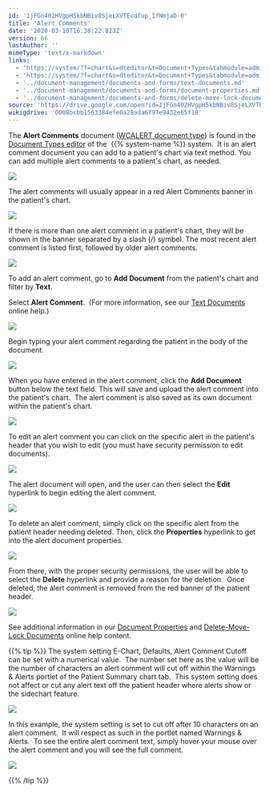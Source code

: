 ```yaml
---
id: '1jFGn402HVgpH5kbNBiv8SjeLXVTEcdfup_IfNmjaD-0'
title: 'Alert Comments'
date: '2020-03-10T16:38:22.823Z'
version: 66
lastAuthor: ''
mimeType: 'text/x-markdown'
links:
  - 'https://system/?f=chart&s=dteditor&t=Document+Types&tabmodule=admin&dtopp=dtview&dtsopp=dt_val&doc_type=WCALERT'
  - 'https://system/?f=chart&s=dteditor&t=Document+Types&tabmodule=admin&tabselect=Document+Types'
  - '../document-management/documents-and-forms/text-documents.md'
  - '../document-management/documents-and-forms/document-properties.md'
  - '../document-management/documents-and-forms/delete-move-lock-documents.md'
source: 'https://drive.google.com/open?id=1jFGn402HVgpH5kbNBiv8SjeLXVTEcdfup_IfNmjaD-0'
wikigdrive: '0008bcbb1563384efe0a28ada6f97e9432e65f10'
---
```

The **Alert Comments** document ([WCALERT document type](https://system/?f=chart&s=dteditor&t=Document+Types&tabmodule=admin&dtopp=dtview&dtsopp=dt_val&doc_type=WCALERT)) is found in the [Document Types editor](https://system/?f=chart&s=dteditor&t=Document+Types&tabmodule=admin&tabselect=Document+Types) of the  {{% system-name %}} system.  It is an alert comment document you can add to a patient's chart via text method. You can add multiple alert comments to a patient's chart, as needed.

![](../alert-comments.assets/4ee9922b66a83eb55922ed7161fcc963.png)

The alert comments will usually appear in a red Alert Comments banner in the patient's chart.

![](../alert-comments.assets/6066b1f84968e596d3ee8cc3e0f10446.png)

If there is more than one alert comment in a patient's chart, they will be shown in the banner separated by a slash (/) symbol. The most recent alert comment is listed first, followed by older alert comments.

![](../alert-comments.assets/1450848810701dcca5627c963965dddb.png)

To add an alert comment, go to **Add Document** from the patient's chart and filter by **Text**.

Select **Alert Comment**.  (For more information, see our [Text Documents](../document-management/documents-and-forms/text-documents.md) online help.)

![](../alert-comments.assets/980b96ecdf487c728314032ca537dadd.png)

Begin typing your alert comment regarding the patient in the body of the document.

![](../alert-comments.assets/8043424b89289f89d17738c6525b4ea2.png)

When you have entered in the alert comment, click the **Add Document** button below the text field. This will save and upload the alert comment into the patient's chart.  The alert comment is also saved as its own document within the patient's chart.

![](../alert-comments.assets/334dd9703350ea2ad35c0479dde31ce7.png)

To edit an alert comment you can click on the specific alert in the patient's header that you wish to edit (you must have security permission to edit documents).

![](../alert-comments.assets/60f08dad68e7844fcbfbb2722086cc59.png)

The alert document will open, and the user can then select the **Edit** hyperlink to begin editing the alert comment.

![](../alert-comments.assets/80271a10303303fa8390fe3bf863dbf9.png)

To delete an alert comment, simply click on the specific alert from the patient header needing deleted. Then, click the **Properties** hyperlink to get into the alert document properties.

![](../alert-comments.assets/21bd742399401ae7b3268648c6af1e4a.png)

From there, with the proper security permissions, the user will be able to select the **Delete** hyperlink and provide a reason for the deletion.  Once deleted, the alert comment is removed from the red banner of the patient header.

![](../alert-comments.assets/8bd60e4e0eb4cf679c6bec2a1967b0c8.png)

See additional information in our [Document Properties](../document-management/documents-and-forms/document-properties.md) and [Delete-Move-Lock Documents](../document-management/documents-and-forms/delete-move-lock-documents.md) online help content.

{{% tip %}}
The system setting E-Chart, Defaults, Alert Comment Cutoff can be set with a numerical value.  The number set here as the value will be the number of characters an alert comment will cut off within the Warnings & Alerts portlet of the Patient Summary chart tab.  This system setting does not affect or cut any alert text off the patient header where alerts show or the sidechart feature.



![](../alert-comments.assets/fbbc9105f3b5f825ad6e5a88e2ebe2d9.png)



In this example, the system setting is set to cut off after 10 characters on an alert comment.  It will respect as such in the portlet named Warnings & Alerts.  To see the entire alert comment text, simply hover your mouse over the alert comment and you will see the full comment.



![](../alert-comments.assets/111ec2dc29aae1ee2325f2721bfc863b.png)




{{% /tip %}}
